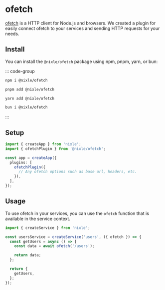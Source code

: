# ofetch

[ofetch](https://github.com/unjs/ofetch) is a HTTP client for Node.js and browsers. We created a plugin for easily connect ofetch to your services and sending HTTP requests for your needs.

## Install

You can install the `@nixle/ofetch` package using npm, pnpm, yarn, or bun:

::: code-group

```sh [npm]
npm i @nixle/ofetch
```

```sh [pnpm]
pnpm add @nixle/ofetch
```

```sh [yarn]
yarn add @nixle/ofetch
```

```sh [bun]
bun i @nixle/ofetch
```

:::

## Setup

```ts
import { createApp } from 'nixle';
import { ofetchPlugin } from '@nixle/ofetch';

const app = createApp({
  plugins: [
    ofetchPlugin({
      // Any ofetch options such as base url, headers, etc.
    }),
  ],
});
```

## Usage

To use ofetch in your services, you can use the `ofetch` function that is available in the service context.

```ts
import { createService } from 'nixle';

const usersService = createService('users', ({ ofetch }) => {
  const getUsers = async () => {
    const data = await ofetch('/users');

    return data;
  };

  return {
    getUsers,
  };
});
```
